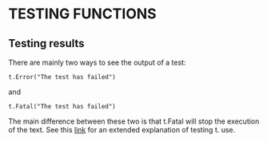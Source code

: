 # TESTING FUNCTIONS

## Testing results
There are mainly two ways to see the output of a test:  
```
t.Error("The test has failed") 
```
and

```
t.Fatal("The test has failed")
```
The main difference between these two is that t.Fatal will stop the execution of the text. See this [link](https://blog.codeship.com/testing-in-go/) for an extended explanation of testing t. use.